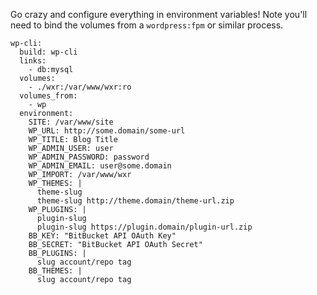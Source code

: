 Go crazy and configure everything in environment variables! Note you'll need
to bind the volumes from a ```wordpress:fpm``` or similar process.

    wp-cli:
      build: wp-cli
      links:
        - db:mysql
      volumes:
        - ./wxr:/var/www/wxr:ro
      volumes_from:
        - wp
      environment:
        SITE: /var/www/site
        WP_URL: http://some.domain/some-url
        WP_TITLE: Blog Title
        WP_ADMIN_USER: user
        WP_ADMIN_PASSWORD: password
        WP_ADMIN_EMAIL: user@some.domain
        WP_IMPORT: /var/www/wxr
        WP_THEMES: |
          theme-slug
          theme-slug http://theme.domain/theme-url.zip
        WP_PLUGINS: |
          plugin-slug
          plugin-slug https://plugin.domain/plugin-url.zip
        BB_KEY: "BitBucket API OAuth Key"
        BB_SECRET: "BitBucket API OAuth Secret"
        BB_PLUGINS: |
          slug account/repo tag
        BB_THEMES: |
          slug account/repo tag
